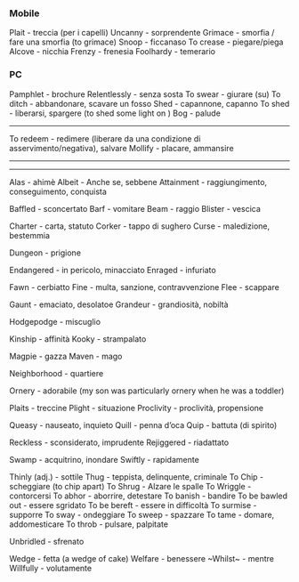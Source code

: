### Mobile

Plait - treccia (per i capelli)
Uncanny - sorprendente
Grimace - smorfia / fare una smorfia (to grimace)
Snoop - ficcanaso
To crease - piegare/piega
Alcove - nicchia
Frenzy - frenesia
Foolhardy - temerario

### PC

Pamphlet - brochure
Relentlessly - senza sosta
To swear - giurare (su)
To ditch - abbandonare, scavare un fosso
Shed - capannone, capanno
To shed - liberarsi, spargere (to shed some light on <topic>)
Bog - palude

---

To redeem - redimere (liberare da una condizione di asservimento/negativa), salvare
Mollify - placare, ammansire

---

---

Alas - ahimè
Albeit - Anche se, sebbene
Attainment - raggiungimento, conseguimento, conquista

Baffled - sconcertato
Barf - vomitare
Beam - raggio
Blister - vescica

Charter - carta, statuto
Corker - tappo di sughero
Curse - maledizione, bestemmia

Dungeon - prigione

Endangered - in pericolo, minacciato
Enraged - infuriato

Fawn - cerbiatto
Fine - multa, sanzione, contravvenzione
Flee - scappare

Gaunt - emaciato, desolatoe
Grandeur - grandiosità, nobiltà

Hodgepodge - miscuglio

Kinship - affinità
Kooky - strampalato

Magpie - gazza
Maven - mago

Neighborhood - quartiere

Ornery - adorabile (my son was particularly ornery when he was a toddler)

Plaits - treccine
Plight - situazione
Proclivity - proclività, propensione

Queasy - nauseato, inquieto
Quill - penna d’oca
Quip - battuta (di spirito)

Reckless - sconsiderato, imprudente
Rejiggered - riadattato

Swamp - acquitrino, inondare
Swiftly - rapidamente

Thinly (adj.) - sottile
Thug - teppista, delinquente, criminale
To Chip - scheggiare (to chip apart)
To Shrug - Alzare le spalle
To Wriggle - contorcersi
To abhor - aborrire, detestare
To banish - bandire
To be bawled out - essere sgridato
To be bereft - essere in difficoltà
To surmise - supporre
To sway - ondeggiare
To sweep - spazzare
To tame - domare, addomesticare
To throb - pulsare, palpitate

Unbridled - sfrenato

Wedge - fetta (a wedge of cake)
Welfare - benessere
~Whilst~ - mentre
Willfully - volutamente
